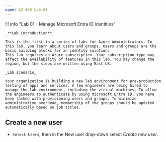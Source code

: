 ```yaml
---
name: AZ-400 Lab 01
---
```



!!! info "Lab 01 - Manage Microsoft Entra ID Identities"
    
    _**Lab introduction**_

    This is the first in a series of labs for Azure Administrators. In this lab, you learn about users and groups. Users and groups are the basic building blocks for an identity solution.
    This lab requires an Azure subscription. Your subscription type may affect the availability of features in this lab. You may change the region, but the steps are written using East US.
    
    _Lab scenario_

    Your organization is building a new lab environment for pre-production testing of apps and services. A few engineers are being hired to manage the lab environment, including the virtual machines. To allow the engineers to authenticate by using Microsoft Entra ID, you have been tasked with provisioning users and groups. To minimize administrative overhead, membership of the groups should be updated automatically based on job titles.

## Create a new user

- `Select Users`, then in the New user drop-down select *Create new user*.
